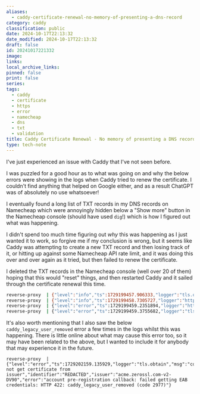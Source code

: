 ```yaml
---
aliases:
  - caddy-certificate-renewal-no-memory-of-presenting-a-dns-record
category: caddy
classification: public
date: 2024-10-17T22:13:32
date_modified: 2024-10-17T22:13:32
draft: false
id: 20241017221332
image: 
links: 
local_archive_links: 
pinned: false
print: false
series: 
tags:
  - caddy
  - certificate
  - https
  - error
  - namecheap
  - dns
  - txt
  - validation
title: Caddy Certificate Renewal - No memory of presenting a DNS record
type: tech-note
---
```


I've just experienced an issue with Caddy that I've not seen before.

I was puzzled for a good hour as to what was going on and why the below errors were showing in the logs when Caddy tried to renew the certificate. I couldn't find anything that helped on Google either, and as a result ChatGPT was of absolutely no use whatsoever!

I eventually found a long list of TXT records in my DNS records on Namecheap which were annoyingly hidden below a "Show more" button in the Namecheap console (should have used `dig`!) which is how I figured out what was happening. 

I didn't spend too much time figuring out *why* this was happening as I just wanted it to work, so forgive me if my conclusion is wrong, but it seems like Caddy was attempting to create a new TXT record and then losing track of it, or hitting up against some Namecheap API rate limit, and it was doing this over and over again as it tried, but then failed to renew the certificate.

I deleted the TXT records in the Namecheap console (well over 20 of them) hoping that this would "reset" things, and then restarted Caddy and it sailed through the certificate renewal this time.

```sh
reverse-proxy  | {"level":"info","ts":1729199457.906333,"logger":"tls.obtain","msg":"obtaining certificate","identifier":"REDACTED"}
reverse-proxy  | {"level":"info","ts":1729199458.7305727,"logger":"http.acme_client","msg":"trying to solve challenge","identifier":"REDACTED","challenge_type":"dns-01","ca":"https://acme-staging-v02.api.letsencrypt.org/directory"}
reverse-proxy  | {"level":"error","ts":1729199459.2351894,"logger":"http.acme_client","msg":"cleaning up solver","identifier":"REDACTED","challenge_type":"dns-01","error":"no memory of presenting a DNS record for \"_acme-challenge.REDACTED\" (usually OK if presenting also failed)"}
reverse-proxy  | {"level":"error","ts":1729199459.3755682,"logger":"tls.obtain","msg":"could not get certificate from issuer","identifier":"REDACTED","issuer":"acme-v02.api.letsencrypt.org-directory","error":"[REDACTED] solving challenges: presenting for challenge: adding temporary record for zone \"REDACTED.\": expected element type <ApiResponse> but have <html> (order=https://acme-staging-v02.api.letsencrypt.org/acme/order/REDACTED) (ca=https://acme-staging-v02.api.letsencrypt.org/directory)"}
```

It's also worth mentioning that I also saw the below `caddy_legacy_user_removed` error a few times in the logs whilst this was happening. There is little online about what may cause this error too, so it may have been related to the above, but I wanted to include it for anybody that may experience it in the future.

```
reverse-proxy  | {"level":"error","ts":1729202159.135929,"logger":"tls.obtain","msg":"could not get certificate from issuer","identifier":"REDACTED","issuer":"acme.zerossl.com-v2-DV90","error":"account pre-registration callback: failed getting EAB credentials: HTTP 422: caddy_legacy_user_removed (code 2977)"}
```
